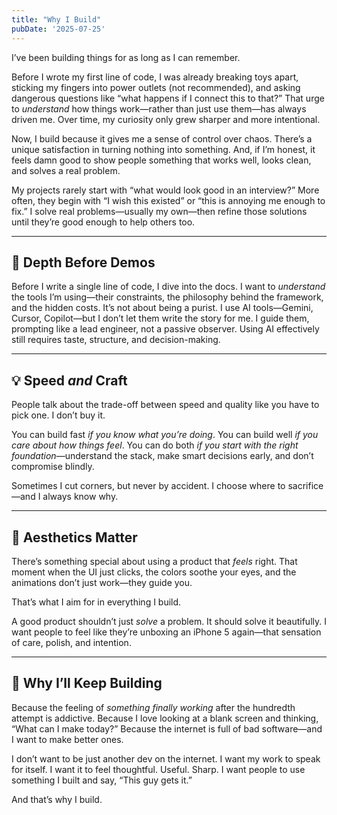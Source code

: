 ```yaml
---
title: "Why I Build"
pubDate: '2025-07-25'
---
```


I’ve been building things for as long as I can remember.

Before I wrote my first line of code, I was already breaking toys apart, sticking my fingers into power outlets (not recommended), and asking dangerous questions like “what happens if I connect this to that?” That urge to *understand* how things work—rather than just use them—has always driven me. Over time, my curiosity only grew sharper and more intentional.

Now, I build because it gives me a sense of control over chaos. There’s a unique satisfaction in turning nothing into something. And, if I’m honest, it feels damn good to show people something that works well, looks clean, and solves a real problem.

My projects rarely start with “what would look good in an interview?” More often, they begin with “I wish this existed” or “this is annoying me enough to fix.” I solve real problems—usually my own—then refine those solutions until they’re good enough to help others too.

---

## 🎯 Depth Before Demos

Before I write a single line of code, I dive into the docs. I want to *understand* the tools I’m using—their constraints, the philosophy behind the framework, and the hidden costs. It’s not about being a purist. I use AI tools—Gemini, Cursor, Copilot—but I don’t let them write the story for me. I guide them, prompting like a lead engineer, not a passive observer. Using AI effectively still requires taste, structure, and decision-making.

---

## 💡 Speed *and* Craft

People talk about the trade-off between speed and quality like you have to pick one. I don’t buy it.

You can build fast *if you know what you’re doing*. You can build well *if you care about how things feel*. You can do both *if you start with the right foundation*—understand the stack, make smart decisions early, and don’t compromise blindly.

Sometimes I cut corners, but never by accident. I choose where to sacrifice—and I always know why.

---

## 🎨 Aesthetics Matter

There’s something special about using a product that *feels* right. That moment when the UI just clicks, the colors soothe your eyes, and the animations don’t just work—they guide you.

That’s what I aim for in everything I build.

A good product shouldn’t just *solve* a problem. It should solve it beautifully. I want people to feel like they’re unboxing an iPhone 5 again—that sensation of care, polish, and intention.

---

## 🧩 Why I’ll Keep Building

Because the feeling of *something finally working* after the hundredth attempt is addictive. Because I love looking at a blank screen and thinking, “What can I make today?” Because the internet is full of bad software—and I want to make better ones.

I don’t want to be just another dev on the internet. I want my work to speak for itself. I want it to feel thoughtful. Useful. Sharp. I want people to use something I built and say, “This guy gets it.”

And that’s why I build.
